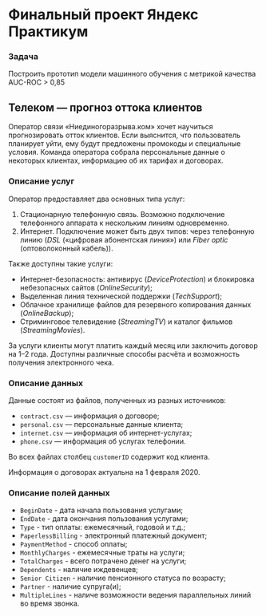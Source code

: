 # Финальный проект Яндекс Практикум

### Задача
Построить прототип модели машинного обучения с метрикой качества AUC-ROC > 0,85

## Телеком — прогноз оттока клиентов
Оператор связи «Ниединогоразрыва.ком» хочет научиться прогнозировать отток клиентов. Если выяснится, что пользователь планирует уйти, ему будут предложены промокоды и специальные условия. Команда оператора собрала персональные данные о некоторых клиентах, информацию об их тарифах и договорах.

### Описание услуг
Оператор предоставляет два основных типа услуг:

1. Стационарную телефонную связь. Возможно подключение телефонного аппарата к нескольким линиям одновременно.
2. Интернет. Подключение может быть двух типов: через телефонную линию (*DSL* («цифровая абонентская линия») или *Fiber optic* (оптоволоконный кабель)).

Также доступны такие услуги:

- Интернет-безопасность: антивирус (*DeviceProtection*) и блокировка небезопасных сайтов (*OnlineSecurity*);
- Выделенная линия технической поддержки (*TechSupport*);
- Облачное хранилище файлов для резервного копирования данных (*OnlineBackup*);
- Стриминговое телевидение (*StreamingTV*) и каталог фильмов (*StreamingMovies*).

За услуги клиенты могут платить каждый месяц или заключить договор на 1–2 года. Доступны различные способы расчёта и возможность получения электронного чека.

### Описание данных
Данные состоят из файлов, полученных из разных источников:

- `contract.csv` — информация о договоре;
- `personal.csv` — персональные данные клиента;
- `internet.csv` — информация об интернет-услугах;
- `phone.csv` — информация об услугах телефонии.

Во всех файлах столбец `customerID` содержит код клиента.

Информация о договорах актуальна на 1 февраля 2020.

### Описание полей данных
- `BeginDate` - дата начала пользования услугами;
- `EndDate` - дата окончания пользования услугами;
- `Type` - тип оплаты: ежемесячный, годовой и т.д.;
- `PaperlessBilling` - электронный платежный документ;
- `PaymentMethod` - способ оплаты;
- `MonthlyCharges` - ежемесячные траты на услуги;
- `TotalCharges` - всего потрачено денег на услуги;
- `Dependents` - наличие иждевенцев;
- `Senior Citizen` - наличие пенсионного статуса по возрасту;
- `Partner` - наличие супруга(и);
- `MultipleLines` - наличе возможности ведения параллельных линий во время звонка.
